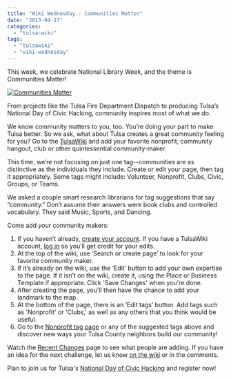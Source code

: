 ```yaml
---
title: "Wiki Wednesday - Communities Matter"
date: "2013-04-17"
categories: 
  - "tulsa-wiki"
tags: 
  - "tulsawiki"
  - "wiki-wednesday"
---
```


This week, we celebrate National Library Week, and the theme is Communities Matter!

[![](http://codefortulsa.files.wordpress.com/2013/04/communities-matter_sm-2.jpg?w=240 "Communities Matter ")](http://codefortulsa.files.wordpress.com/2013/04/communities-matter_sm-2.jpg)

From projects like the Tulsa Fire Department Dispatch to producing Tulsa’s National Day of Civic Hacking, community inspires most of what we do.

We know community matters to you, too. You’re doing your part to make Tulsa better. So we ask, what about Tulsa creates a great community feeling for you? Go to the [TulsaWiki](http://www.tulsawiki.org "TulsaWiki") and add your favorite nonprofit, community hangout, club or other quintessential community-maker.

This time, we’re not focusing on just one tag--communities are as distinctive as the individuals they include. Create or edit your page, then tag it appropriately. Some tags might include: Volunteer, Nonprofit, Clubs, Civic, Groups, or Teams.

We asked a couple smart research librarians for tag suggestions that say “community.” Don’t assume their answers were book clubs and controlled vocabulary. They said Music, Sports, and Dancing.

Come add _your_ community makers:

1. If you haven’t already, [create your account](http://www.tulsawiki.org/Users/register "Create a TulsaWiki account"). If you have a TulsaWiki account, [log in](http://www.tulsawiki.org/Users/login "TulsaWiki login") so you’ll get credit for your edits.
2. At the top of the wiki, use ‘Search or create page’ to look for your favorite community maker.
3. If it’s already on the wiki, use the ‘Edit’ button to add your own expertise to the page. If it isn’t on the wiki, create it, using the Place or Business Template if appropriate. Click 'Save Changes' when you're done.
4. After creating the page, you'll then have the chance to add your landmark to the map.
5. At the bottom of the page, there is an ‘Edit tags’ button. Add tags such as 'Nonprofit' or 'Clubs,' as well as any others that you think would be useful.
6. Go to the [Nonprofit tag page](http://www.tulsawiki.org/tags/nonprofit "Nonprofit tag page") or any of the suggested tags above and discover new ways your Tulsa County neighbors build our community!

Watch the [Recent Changes](http://www.tulsawiki.org/Recent_Changes) page to see what people are adding. If you have an idea for the next challenge, let us know [on the wiki](http://www.tulsawiki.org/Pages_Wanted) or in the comments.

Plan to join us for Tulsa's [National Day of Civic Hacking](https://ndochtulsa.eventbrite.com "NDOCH  registration") and register now!
